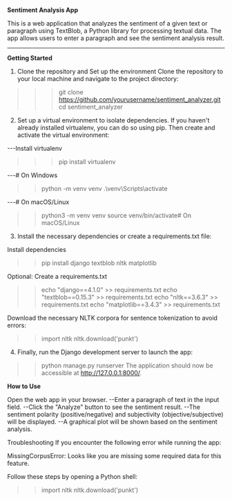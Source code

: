 **Sentiment Analysis App**

This is a web application that analyzes the sentiment of a given text or paragraph using TextBlob, a Python library for processing textual data. The app allows users to enter a paragraph and see the sentiment analysis result.

---

**Getting Started**

1. Clone the repository and Set up the environment
Clone the repository to your local machine and navigate to the project directory:

>>>git clone https://github.com/yourusername/sentiment_analyzer.git
>>>cd sentiment_analyzer

2. Set up a virtual environment to isolate dependencies. If you haven't already installed virtualenv, you can do so using pip. Then create and activate the virtual environment:

---Install virtualenv
>>>  pip install virtualenv

---# On Windows
>>   python -m venv venv
>>   .\venv\Scripts\activate

---# On macOS/Linux
>>   python3 -m venv venv
>> source venv/bin/activate# On macOS/Linux

3. Install the necessary dependencies or create a requirements.txt file:

Install dependencies
>> pip install django textblob nltk matplotlib

Optional: Create a requirements.txt

>> echo "django==4.1.0" >> requirements.txt
>> echo "textblob==0.15.3" >> requirements.txt
>> echo "nltk==3.6.3" >> requirements.txt
>> echo "matplotlib==3.4.3" >> requirements.txt

Download the necessary NLTK corpora for sentence tokenization to avoid errors:

>> import nltk
>> nltk.download('punkt')

4. Finally, run the Django development server to launch the app:

>> python manage.py runserver
The application should now be accessible at http://127.0.0.1:8000/.

**How to Use**

Open the web app in your browser.
--Enter a paragraph of text in the input field.
--Click the "Analyze" button to see the sentiment result.
--The sentiment polarity (positive/negative) and subjectivity (objective/subjective) will be displayed.
--A graphical plot will be shown based on the sentiment analysis.

Troubleshooting
If you encounter the following error while running the app:

MissingCorpusError: Looks like you are missing some required data for this feature.

Follow these steps by opening a Python shell:

>> import nltk
>> nltk.download('punkt')
